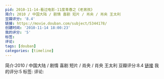 ```yaml
---
pid: 2010-11-14-看过电影-11度青春之《老男孩》
简介: 2010 / 中国大陆 / 剧情 喜剧 短片 / 肖央 / 肖央 王太利
豆瓣评分: '8.4'
链接: https://movie.douban.com/subject/5344178/
创建时间: '2010-11-14 18:00:23'
我的评分: '5'
标签:
评论:
tags: [douban]
categories: [timeline]
---
```

简介:2010 / 中国大陆 / 剧情 喜剧 短片 / 肖央 / 肖央 王太利
豆瓣评分:8.4
[链接](https://movie.douban.com/subject/5344178/)
我的评分:5
标签:
评论:
